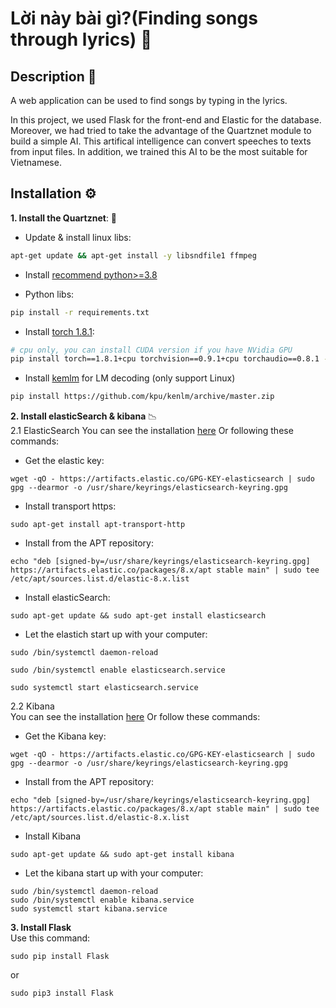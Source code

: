 # **Lời này bài gì?**(Finding songs through lyrics) :musical_note: 

## Description :memo:
A web application can be used to find songs by typing in the lyrics.

In this project, we used Flask for the front-end and Elastic for the database. Moreover, we had tried to take the advantage of the Quartznet module to build a simple AI. This artifical intelligence can convert speeches to texts from input files. In addition, we trained this AI to be the most suitable for Vietnamese.


## Installation :gear:
**1. Install the Quartznet**: :robot: 
+ Update & install linux libs:
```bash
apt-get update && apt-get install -y libsndfile1 ffmpeg
```
+ Install [recommend python>=3.8](https://www.python.org/downloads/release/python-385/)
* Python libs:
```bash
pip install -r requirements.txt
```
+ Install [torch 1.8.1](https://pytorch.org/get-started/previous-versions/#v181):
```bash
# cpu only, you can install CUDA version if you have NVidia GPU
pip install torch==1.8.1+cpu torchvision==0.9.1+cpu torchaudio==0.8.1 -f https://download.pytorch.org/whl/torch_stable.html
```
+ Install [kemlm](https://github.com/kpu/kenlm) for LM decoding (only support Linux) 
```bash
pip install https://github.com/kpu/kenlm/archive/master.zip
```

**2. Install elasticSearch & kibana** :chart_with_downwards_trend:  
  2.1 ElasticSearch 
You can see the installation [here](https://www.elastic.co/guide/en/elasticsearch/reference/current/deb.html)
Or following these commands: 
+ Get the elastic key: 
```
wget -qO - https://artifacts.elastic.co/GPG-KEY-elasticsearch | sudo gpg --dearmor -o /usr/share/keyrings/elasticsearch-keyring.gpg
```
+ Install transport https: 
```
sudo apt-get install apt-transport-http
```
+ Install from the APT repository: 
``` 
echo "deb [signed-by=/usr/share/keyrings/elasticsearch-keyring.gpg] https://artifacts.elastic.co/packages/8.x/apt stable main" | sudo tee /etc/apt/sources.list.d/elastic-8.x.list
``` 
+ Install elasticSearch: 
```
sudo apt-get update && sudo apt-get install elasticsearch
```
+ Let the elastich start up with your computer: 
```
sudo /bin/systemctl daemon-reload

sudo /bin/systemctl enable elasticsearch.service

sudo systemctl start elasticsearch.service
```  
2.2 Kibana  
You can see the installation [here](https://www.elastic.co/guide/en/kibana/8.13/deb.html#deb-repo)
Or follow these commands:
+ Get the Kibana key: 
```
wget -qO - https://artifacts.elastic.co/GPG-KEY-elasticsearch | sudo gpg --dearmor -o /usr/share/keyrings/elasticsearch-keyring.gpg
```

+ Install from the APT repository: 
```
echo "deb [signed-by=/usr/share/keyrings/elasticsearch-keyring.gpg] https://artifacts.elastic.co/packages/8.x/apt stable main" | sudo tee /etc/apt/sources.list.d/elastic-8.x.list
```
+ Install Kibana
``` 
sudo apt-get update && sudo apt-get install kibana
```
+ Let the kibana start up with your computer: 
``` 
sudo /bin/systemctl daemon-reload
sudo /bin/systemctl enable kibana.service
sudo systemctl start kibana.service 
```
**3. Install Flask**   
Use this command: 
```
sudo pip install Flask
```
or 
```
sudo pip3 install Flask 
``` 

